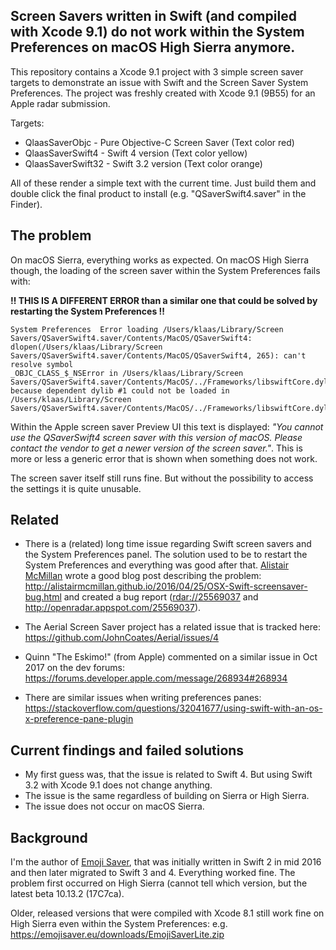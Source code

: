 ## Screen Savers written in Swift (and compiled with Xcode 9.1) do not work within the System Preferences on macOS High Sierra anymore.

This repository contains a Xcode 9.1 project with 3 simple screen saver targets to demonstrate an issue with Swift and the Screen Saver System Preferences. The project was freshly created with Xcode 9.1 (9B55) for an Apple radar submission.

Targets:

* QlaasSaverObjc - Pure Objective-C Screen Saver (Text color red)
* QlaasSaverSwift4 - Swift 4 version (Text color yellow)
* QlaasSaverSwift32 - Swift 3.2 version (Text color orange)

All of these render a simple text with the current time. Just build them and double click the final product to install (e.g. "QSaverSwift4.saver" in the Finder).

## The problem

On macOS Sierra, everything works as expected. On macOS High Sierra though, the loading of the screen saver within the System Preferences fails with:

**‼️ THIS IS A DIFFERENT ERROR than a similar one that could be solved by restarting the System Preferences ‼️**

````
System Preferences	Error loading /Users/klaas/Library/Screen Savers/QSaverSwift4.saver/Contents/MacOS/QSaverSwift4: 
dlopen(/Users/klaas/Library/Screen Savers/QSaverSwift4.saver/Contents/MacOS/QSaverSwift4, 265): can't resolve symbol
_OBJC_CLASS_$_NSError in /Users/klaas/Library/Screen Savers/QSaverSwift4.saver/Contents/MacOS/../Frameworks/libswiftCore.dylib
because dependent dylib #1 could not be loaded in /Users/klaas/Library/Screen Savers/QSaverSwift4.saver/Contents/MacOS/../Frameworks/libswiftCore.dylib
````

Within the Apple screen saver Preview UI this text is displayed: *"You cannot use the QSaverSwift4 screen saver with this version of macOS. Please contact the vendor to get a newer version of the screen saver."*. This is more or less a generic error that is shown when something does not work.

The screen saver itself still runs fine. But without the possibility to access the settings it is quite unusable.

## Related 

* There is a (related) long time issue regarding Swift screen savers and the System Preferences panel. The solution used to be to restart the System Preferences and everything was good after that. [Alistair McMillan](https://twitter.com/alistair1975) wrote a good blog post describing the problem: <http://alistairmcmillan.github.io/2016/04/25/OSX-Swift-screensaver-bug.html>
and created a bug report (<rdar://25569037> and <http://openradar.appspot.com/25569037>).

* The Aerial Screen Saver project has a related issue that is tracked here: <https://github.com/JohnCoates/Aerial/issues/4>

* Quinn "The Eskimo!" (from Apple) commented on a similar issue in Oct 2017 on the dev forums: <https://forums.developer.apple.com/message/268934#268934>

* There are similar issues when writing preferences panes: <https://stackoverflow.com/questions/32041677/using-swift-with-an-os-x-preference-pane-plugin>

## Current findings and failed solutions

* My first guess was, that the issue is related to Swift 4. But using Swift 3.2 with Xcode 9.1 does not change anything.
* The issue is the same regardless of building on Sierra or High Sierra.
* The issue does not occur on macOS Sierra.

## Background

I'm the author of [Emoji Saver](https://EmojiSaver.eu), that was initially written in Swift 2 in mid 2016 and then later migrated to Swift 3 and 4. Everything worked fine. The problem first occurred on High Sierra (cannot tell which version, but the latest beta 10.13.2 (17C7ca).

Older, released versions that were compiled with Xcode 8.1 still work fine on High Sierra even within the System Preferences: e.g. <https://emojisaver.eu/downloads/EmojiSaverLite.zip>


